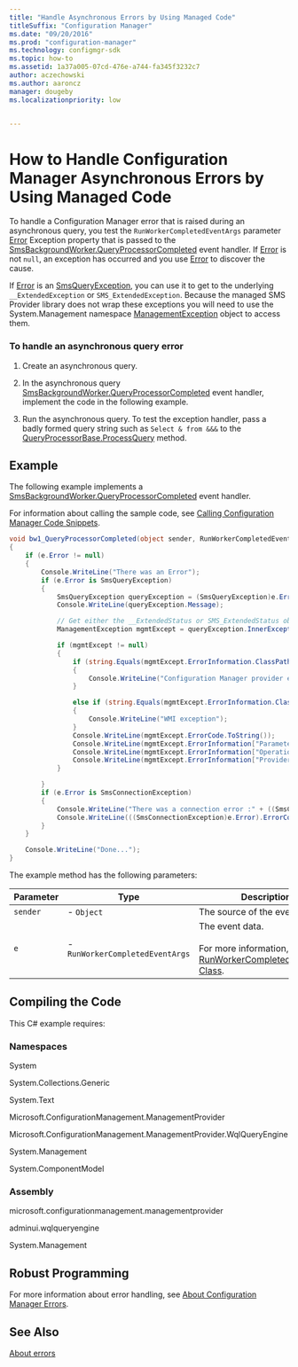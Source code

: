 ```yaml
---
title: "Handle Asynchronous Errors by Using Managed Code"
titleSuffix: "Configuration Manager"
ms.date: "09/20/2016"
ms.prod: "configuration-manager"
ms.technology: configmgr-sdk
ms.topic: how-to
ms.assetid: 1a37a005-07cd-476e-a744-fa345f3232c7
author: aczechowski
ms.author: aaroncz
manager: dougebyms.localizationpriority: low


---
```

# How to Handle Configuration Manager Asynchronous Errors by Using Managed Code
To handle a Configuration Manager error that is raised during an asynchronous query, you test the `RunWorkerCompletedEventArgs` parameter [Error](/previous-versions/t1yswz5k(v=vs.90)) Exception property that is passed to the [SmsBackgroundWorker.QueryProcessorCompleted](/previous-versions/system-center/developer/cc143778(v=msdn.10)) event handler. If [Error](/previous-versions/t1yswz5k(v=vs.90)) is not `null`, an exception has occurred and you use [Error](/previous-versions/t1yswz5k(v=vs.90)) to discover the cause.  

 If [Error](/previous-versions/t1yswz5k(v=vs.90)) is an [SmsQueryException](/previous-versions/system-center/developer/cc147436(v=msdn.10)), you can use it to get to the underlying `__ExtendedException` or `SMS_ExtendedException`. Because the managed SMS Provider library does not wrap these exceptions you will need to use the System.Management namespace [ManagementException](/dotnet/api/system.management.managementexception) object to access them.  

### To handle an asynchronous query error  

1.  Create an asynchronous query.  

2.  In the asynchronous query [SmsBackgroundWorker.QueryProcessorCompleted](/previous-versions/system-center/developer/cc143778(v=msdn.10)) event handler, implement the code in the following example.  

3.  Run the asynchronous query. To test the exception handler, pass a badly formed query string such as `Select & from &&&` to the [QueryProcessorBase.ProcessQuery](/previous-versions/system-center/developer/cc146295(v=msdn.10)) method.  

## Example  
 The following example implements a [SmsBackgroundWorker.QueryProcessorCompleted](/previous-versions/system-center/developer/cc143778(v=msdn.10)) event handler.  

 For information about calling the sample code, see [Calling Configuration Manager Code Snippets](../../../develop/core/understand/calling-code-snippets.md).  

```c#  
void bw1_QueryProcessorCompleted(object sender, RunWorkerCompletedEventArgs e)  
{  
    if (e.Error != null)  
    {  
        Console.WriteLine("There was an Error");  
        if (e.Error is SmsQueryException)  
        {  
            SmsQueryException queryException = (SmsQueryException)e.Error;  
            Console.WriteLine(queryException.Message);  

            // Get either the __ExtendedStatus or SMS_ExtendedStatus object and display various properties.  
            ManagementException mgmtExcept = queryException.InnerException as ManagementException;  

            if (mgmtExcept != null)  
            {  
                if (string.Equals(mgmtExcept.ErrorInformation.ClassPath.ToString(), "SMS_ExtendedStatus", StringComparison.OrdinalIgnoreCase) == true)  
                {  
                    Console.WriteLine("Configuration Manager provider exception");  
                }  

                else if (string.Equals(mgmtExcept.ErrorInformation.ClassPath.ToString(), "__ExtendedStatus", StringComparison.OrdinalIgnoreCase) == true)  
                {  
                    Console.WriteLine("WMI exception");  
                }  
                Console.WriteLine(mgmtExcept.ErrorCode.ToString());  
                Console.WriteLine(mgmtExcept.ErrorInformation["ParameterInfo"].ToString());  
                Console.WriteLine(mgmtExcept.ErrorInformation["Operation"].ToString());  
                Console.WriteLine(mgmtExcept.ErrorInformation["ProviderName"].ToString());  
            }  

        }  
        if (e.Error is SmsConnectionException)  
        {  
            Console.WriteLine("There was a connection error :" + ((SmsConnectionException)e.Error).Message);  
            Console.WriteLine(((SmsConnectionException)e.Error).ErrorCode);  
        }  
    }  

    Console.WriteLine("Done...");  
}  
```  

 The example method has the following parameters:  

|Parameter|Type|Description|  
|---------------|----------|-----------------|  
|`sender`|-   `Object`|The source of the event.|  
|`e`|-   `RunWorkerCompletedEventArgs`|The event data.<br /><br /> For more information, see [RunWorkerCompletedEventArgs Class](/dotnet/api/system.componentmodel.runworkercompletedeventargs).|  

## Compiling the Code  
 This C# example requires:  

### Namespaces  
 System  

 System.Collections.Generic  

 System.Text  

 Microsoft.ConfigurationManagement.ManagementProvider  

 Microsoft.ConfigurationManagement.ManagementProvider.WqlQueryEngine  

 System.Management  

 System.ComponentModel  

### Assembly  
 microsoft.configurationmanagement.managementprovider  

 adminui.wqlqueryengine  

 System.Management  

## Robust Programming  
 For more information about error handling, see [About Configuration Manager Errors](../../../develop/core/understand/about-configuration-manager-errors.md).  

## See Also  
 [About errors](about-configuration-manager-errors.md)
